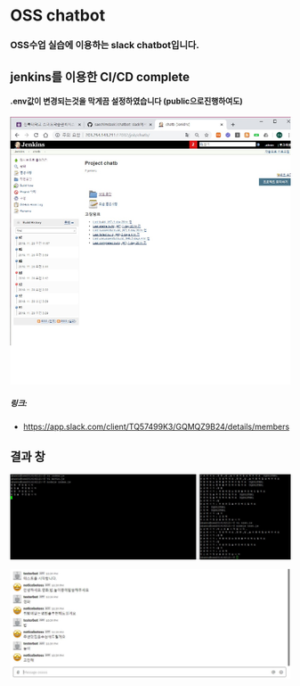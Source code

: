 # OSS chatbot
### OSS수업 실습에 이용하는 slack chatbot입니다.
 
## jenkins를 이용한 CI/CD complete
#### .env값이 변경되는것을 막게끔 설정하였습니다 (public으로진행하여도)
![jenk](./jenk.jpg)


##### 링크:

- https://app.slack.com/client/TQ57499K3/GQMQZ9B24/details/members

## 결과 창

![pr](./pr.JPG)

![sr](./sr.JPG)
